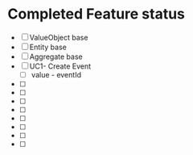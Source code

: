 # Completed Feature status

* [ ] ValueObject base
* [ ] Entity base
* [ ] Aggregate base
* [ ] UC1- Create Event
  * [ ] value - eventId
* [ ] 
* [ ] 
* [ ] 
* [ ] 
* [ ] 
* [ ] 
* [ ] 
* [ ] 